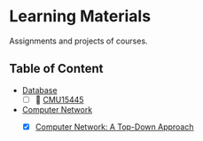 # Learning Materials

Assignments and projects of courses.

## Table of Content

- [Database](./Database)
  - [ ] 🚧 [CMU15445](./Database/CMU15445/)
- [Computer Network](./Computer-Network/)
  - [x] [Computer Network: A Top-Down Approach](./Computer-Network/Computer%20Networking%3A%20A%20Top-Down%20Approach/)

